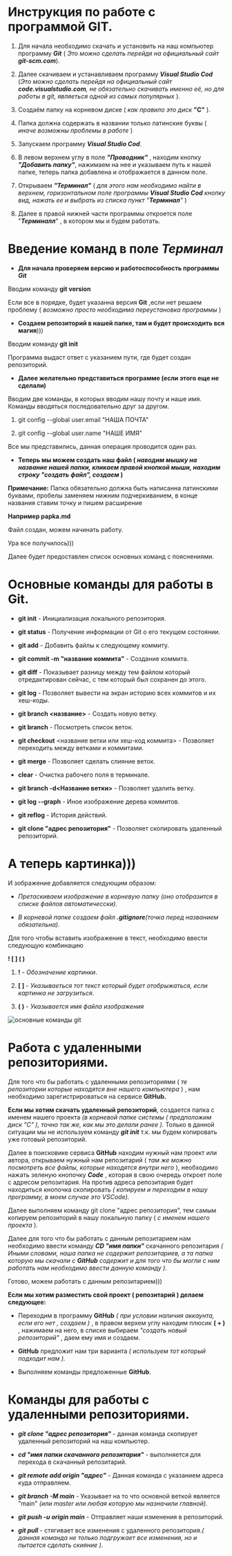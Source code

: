 # **Инструкция по работе с программой GIT.**

1. Для начала необходимо скачать и установить на наш компьютер программу __*Git*__ ( _Это можно сделать перейдя на официальный сайт **git-scm.com**_).

2. Далее скачиваем и устанавливаем программу __*Visual Studio Cod*__ (*Это можно сделать перейдя на официальный сайт **code.visualstudio.com**, не обязательно скачивать именно её, но для работы в git, являеться одной из самых популярных* ).

3. Создаём папку на корневом диске ( *как правило это диск*  **"C"** ).

4. Папка должна содержать в названии только латинские буквы ( *иначе возможны проблемы в работе* )

5. Запускаем программу __*Visual Studio Cod*__.

6. В левом верхнем углу в поле _**"Проводник"**_ , находим кнопку _**"Добавить папку"**_, нажимаем на нее и указываем путь к нашей папке, теперь папка добавлена и отображается в данном поле.

7. Открываем _**"Терминал"**_ ( _для этого нам необходимо найти в верхнем, горизонтальном поле программы __*Visual Studio Cod*__ кнопку вид, нажать ее и выбрать из списка пункт "**Терминал**"_ )

8. Далее в правой нижней части программы откроется поле "**_Терминалл_**" , в котором мы и будем работать.

# **Введение команд в поле _Терминал_**

* __Для начала проверяем версию и работоспособность программы__ **_Git_**

Вводим команду __git version__

Если все в порядке, будет указанна версия **Git** ,если нет решаем проблему ( _возможно просто необходима переустановка программы_ )

* __Создаем репозиторий в нашей папке, там и будет происходить вся магия__)))

Вводим команду __git init__

Программа выдаст ответ с указанием пути, где будет создан репозиторий.

* __Далее желательно представиться программе (если этого еще не сделали)__

Вводим две команды, в которых вводим нашу почту и наше имя. Команды вводяться последовательно друг за другом.

1. git config --global user.email "НАША ПОЧТА"

2. git config --global user.name "НАШЕ ИМЯ"

Все мы представились, данная операция проводится один раз.

* __Теперь мы можем создать наш файл ( _наводим мышку на название нашей папки, кликаем правой кнопкой мыши, находим строку "создать файл", создаем_ )__

**Примечание:** Папка обязательно должна быть написанна латинскими буквами, пробелы заменяем нижним подчеркиванием, в конце названия ставим точку и пишем расширение

**Например papka.md**

Файл создан, можем начинать работу.

Ура все получилось)))

Далее будет предоставлен список основных команд с пояснениями.

# Основные команды для работы в Git.

* **git init** - Инициализация локального репозитория.

* **git status** - Получение информации от Git о его текущем состоянии.

* **git add** - Добавить файлы к следующему коммиту.

* **git commit -m "название коммита"** - Создание коммита.

* **git diff** - Показывает разницу между тем файлом который отредактирован сейчас, с тем который был сохранен до этого.

* **git log** - Позволяет вывести на экран историю всех коммитов и их хеш-коды.

* **git branch <название>** - Создать новую ветку.

* **git branch** - Посмотреть список веток.

* **git checkout** <название ветки или хеш-код коммита> - Позволяет переходить между ветками и коммитами.

* **git merge** - Позволяет сделать слияние веток.

* **clear** - Очистка рабочего поля в терминале.

* **git branch -d<Название ветки>** - Позволяет удалить ветку.

* **git log --graph** - Иное изображение дерева коммитов.

* **git reflog** - История действий.

* **git clone "адрес репозитория"** - Позволяет скопировать удаленный репозиторий.

# А теперь картинка)))

И зображение добавляется следующим образом:

* _Претаскиваем изображение в корневую папку (оно отобразится в списке файлов автоматичесски)_.

* _В корневой папке создаем файл **.gitignore**(точка перед названием обязательна)._

Для того чтобы вставить изображение в текст, необходимо ввести следующую комбинацию 

**! [ ] ( )** 

1. **!** - _Обозначение картинки_.

2. **[ ]** - _Указываеться тот текст который будет отобрыжаться, если картинка не загрузиться_.

3. **( )** - _Указывается имя файла изображения_

![основные команды git](Com_git.jpeg)

# Работа с удаленными репозиториями.

Для того что бы работать с удаленными репозиториями ( _те репозитории которые находятся вне нашего компьютера_ ) , нам необходимо зарегистрироваться на 
сервисе **GitHub.**

**Если мы хотим скачать удаленный репозиторий**, создается папка с именем нашего проекта _(в корневой папке системы ( предположим диск "C" ), точно так же, как мы это делали ранее )._ Только в данной ситуации мы не используем команду _**git init**_ т.к. мы будем копировать уже готовый репозиторий.

Далее в поисковике сервиса **GitHub** находим нужный нам проект или автора, открываем нужный нам репозитарий ( _там же можно посмотреть все файлы, которые находятся внутри него_ ), необходимо нажать зеленую кнопочку _**Code**_ , которая в свою очередь откроет поле с адресом репозитария. На против адреса репозитария будет находиться кнопочка скопировать _( копируем и переходим в нашу программу, в моем случае это VSCode)._

Далее выполняем команду git clone "адрес репозитория", тем самым копируем репозиторий в нашу локальную папку ( _с именем нашего проекта_ ). 

Далее для того что бы работать с данным репозитарием нам необходимо ввести команду _**CD "имя папки"**_ скачанного репозитария _( Иными словами, наша папка не содержит репозитариев, а та папка которую мы скачали с **GitHub** содержит и для того что бы могли с ним работать нам необходимо ввести данную команду )._ 

Готово, можем работать с данным репозитарием)))

**Если мы хотим разместить свой проект ( репозитарий ) делаем следующее:**

* Переходим в программу **GitHub** _( при условии наличия аккаунта, если его нет , создаем )_ , в правом верхем углу находим плюсик **( + )** , нажимаем на него,  в списке выбираем _"создать новый репозиторий"_ , даем ему имя и создаем. 

* **GitHub** предложит нам три варианта _( используем тот который подходит нам )._

* Выполняем команды предложенные **GitHub**.



# Команды для работы с удаленными репозиториями.

* **_git clone "адрес репозитория"_** - данная команда скопирует удаленный репозиторий на наш компьютер.

* **_cd "имя папки скачанного репозитария"_** - выполняется для перехода в скачанный репозитарий.

* **_git remote add origin "адрес"_** - Данная команда с указанием адреса куда отправляем.

* **_git branch -M main_** - Указывает на то что основной веткой является "main" _(или master или любая которую мы назначили главной)._

* **_git push -u origin main_** - Отправляет наши изменения в репозиторий.

* **_git pull_** - стягивает все изменения с удаленного репозитория._( данная команда не только подгружает все изменения, но и пытается сделать скияние )_.

